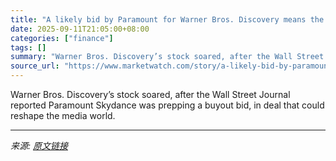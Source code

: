 ```yaml
---
title: "A likely bid by Paramount for Warner Bros. Discovery means the big media roll-up is underway"
date: 2025-09-11T21:05:00+08:00
categories: ["finance"]
tags: []
summary: "Warner Bros. Discovery’s stock soared, after the Wall Street Journal reported Paramount Skydance was prepping a buyout bid, in deal that could reshape the media world."
source_url: "https://www.marketwatch.com/story/a-likely-bid-by-paramount-for-warner-bros-discovery-means-the-big-media-roll-up-is-underway-26ba9720?mod=mw_rss_topstories"
---
```


Warner Bros. Discovery’s stock soared, after the Wall Street Journal reported Paramount Skydance was prepping a buyout bid, in deal that could reshape the media world.

---

*来源: [原文链接](https://www.marketwatch.com/story/a-likely-bid-by-paramount-for-warner-bros-discovery-means-the-big-media-roll-up-is-underway-26ba9720?mod=mw_rss_topstories)*
